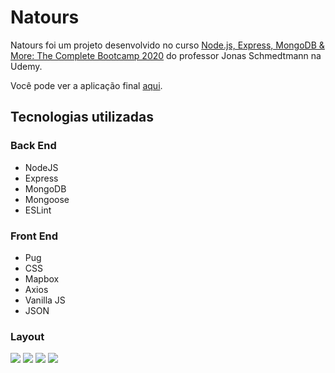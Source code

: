 # Natours

Natours foi um projeto desenvolvido no curso [Node.js, Express, MongoDB & More: The Complete Bootcamp 2020](https://www.udemy.com/course/nodejs-express-mongodb-bootcamp/) do professor Jonas Schmedtmann na Udemy.

Você pode ver a aplicação final [aqui](https://natours-app-malu.herokuapp.com/).

## Tecnologias utilizadas

### Back End
- NodeJS
- Express
- MongoDB
- Mongoose
- ESLint

### Front End
- Pug
- CSS
- Mapbox
- Axios
- Vanilla JS
- JSON

### Layout

![](/images/mockup-initial.png)
![](/images/mockup-single-01.png)
![](/images/mockup-single-02.png)
![](/images/mockup-login.png)